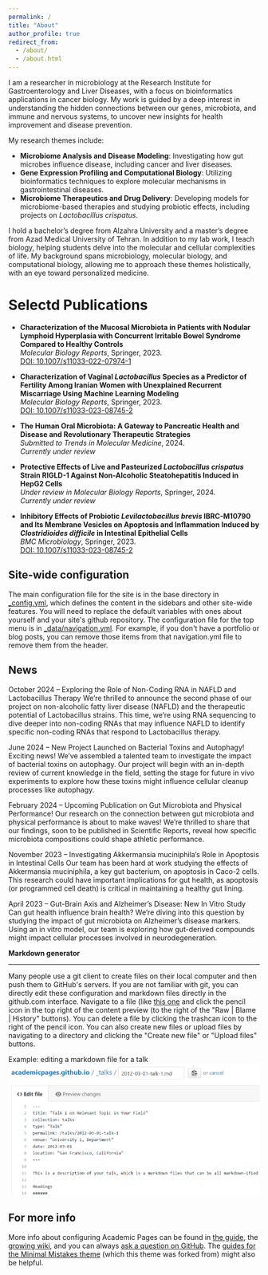 ```yaml
---
permalink: /
title: "About"
author_profile: true
redirect_from: 
  - /about/
  - /about.html
---
```



I am a researcher in microbiology at the Research Institute for Gastroenterology and Liver Diseases, with a focus on bioinformatics applications in cancer biology. My work is guided by a deep interest in understanding the hidden connections between our genes, microbiota, and immune and nervous systems, to uncover new insights for health improvement and disease prevention.

My research themes include:

- **Microbiome Analysis and Disease Modeling**: Investigating how gut microbes influence disease, including cancer and liver diseases.
- **Gene Expression Profiling and Computational Biology**: Utilizing bioinformatics techniques to explore molecular mechanisms in gastrointestinal diseases.
- **Microbiome Therapeutics and Drug Delivery**: Developing models for microbiome-based therapies and studying probiotic effects, including projects on *Lactobacillus crispatus*.

I hold a bachelor’s degree from Alzahra University and a master’s degree from Azad Medical University of Tehran. In addition to my lab work, I teach biology, helping students delve into the molecular and cellular complexities of life. My background spans microbiology, molecular biology, and computational biology, allowing me to approach these themes holistically, with an eye toward personalized medicine.




Selectd Publications
======
- **Characterization of the Mucosal Microbiota in Patients with Nodular Lymphoid Hyperplasia with Concurrent Irritable Bowel Syndrome Compared to Healthy Controls**  
  *Molecular Biology Reports*, Springer, 2023.  
  [DOI: 10.1007/s11033-022-07974-1](https://doi.org/10.1007/s11033-022-07974-1)

- **Characterization of Vaginal *Lactobacillus* Species as a Predictor of Fertility Among Iranian Women with Unexplained Recurrent Miscarriage Using Machine Learning Modeling**  
  *Molecular Biology Reports*, Springer, 2023.  
  [DOI: 10.1007/s11033-023-08745-2](https://doi.org/10.1007/s11033-023-08745-2)

- **The Human Oral Microbiota: A Gateway to Pancreatic Health and Disease and Revolutionary Therapeutic Strategies**  
  *Submitted to Trends in Molecular Medicine*, 2024.  
  *Currently under review*

- **Protective Effects of Live and Pasteurized *Lactobacillus crispatus* Strain RIGLD-1 Against Non-Alcoholic Steatohepatitis Induced in HepG2 Cells**  
  *Under review in Molecular Biology Reports*, Springer, 2024.  
  *Currently under review*

- **Inhibitory Effects of Probiotic *Levilactobacillus brevis* IBRC-M10790 and Its Membrane Vesicles on Apoptosis and Inflammation Induced by *Clostridioides difficile* in Intestinal Epithelial Cells**  
  *BMC Microbiology*, Springer, 2023.  
  [DOI: 10.1007/s11033-023-08745-2](https://doi.org/10.1007/s11033-023-08745-2)

Site-wide configuration
------
The main configuration file for the site is in the base directory in [_config.yml](https://github.com/academicpages/armitaem.github.io/main//blob/master/_config.yml), which defines the content in the sidebars and other site-wide features. You will need to replace the default variables with ones about yourself and your site's github repository. The configuration file for the top menu is in [_data/navigation.yml](https://github.com/academicpages/armitaem.github.io/main//blob/master/_data/navigation.yml). For example, if you don't have a portfolio or blog posts, you can remove those items from that navigation.yml file to remove them from the header. 

News
------
October 2024 – Exploring the Role of Non-Coding RNA in NAFLD and Lactobacillus Therapy
               We’re thrilled to announce the second phase of our project on non-alcoholic fatty liver disease (NAFLD) and the therapeutic potential of Lactobacillus strains. This time, we’re using RNA sequencing to dive deeper into non-coding RNAs that may influence NAFLD to identify specific non-coding RNAs that respond to Lactobacillus therapy.

June 2024 – New Project Launched on Bacterial Toxins and Autophagy! 
               Exciting news! We’ve assembled a talented team to investigate the impact of bacterial toxins on autophagy. Our project will begin with an in-depth review of current knowledge in the field, setting the stage for future in vivo experiments to explore how these toxins might influence cellular cleanup processes like autophagy.

February 2024 – Upcoming Publication on Gut Microbiota and Physical Performance!
                Our research on the connection between gut microbiota and physical performance is about to make waves! We’re thrilled to share that our findings, soon to be published in Scientific Reports, reveal how specific microbiota compositions could shape athletic performance.

November 2023 – Investigating Akkermansia muciniphila’s Role in Apoptosis in Intestinal Cells
               Our team has been hard at work studying the effects of Akkermansia muciniphila, a key gut bacterium, on apoptosis in Caco-2 cells. This research could have important implications for gut health, as apoptosis (or programmed cell death) is critical in maintaining a healthy gut lining.
               
April 2023 – Gut-Brain Axis and Alzheimer’s Disease: New In Vitro Study  
                Can gut health influence brain health? We’re diving into this question by studying the impact of gut microbiota on Alzheimer’s disease markers. Using an in vitro model, our team is exploring how gut-derived compounds might impact cellular processes involved in neurodegeneration.


**Markdown generator**

------
Many people use a git client to create files on their local computer and then push them to GitHub's servers. If you are not familiar with git, you can directly edit these configuration and markdown files directly in the github.com interface. Navigate to a file (like [this one](https://github.com/academicpages/armitaem.github.io/main//blob/master/_talks/2012-03-01-talk-1.md) and click the pencil icon in the top right of the content preview (to the right of the "Raw | Blame | History" buttons). You can delete a file by clicking the trashcan icon to the right of the pencil icon. You can also create new files or upload files by navigating to a directory and clicking the "Create new file" or "Upload files" buttons. 

Example: editing a markdown file for a talk
![Editing a markdown file for a talk](/images/editing-talk.png)

For more info
------
More info about configuring Academic Pages can be found in [the guide](armitaem.github.io/main/markdown/), the [growing wiki](https://github.com/academicpages/armitaem.github.io/main//wiki), and you can always [ask a question on GitHub](https://github.com/academicpages/armitaem.github.io/main//discussions). The [guides for the Minimal Mistakes theme](https://mmistakes.github.io/minimal-mistakes/docs/configuration/) (which this theme was forked from) might also be helpful.
